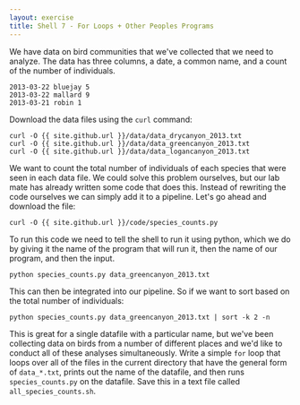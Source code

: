 ```yaml
---
layout: exercise
title: Shell 7 - For Loops + Other Peoples Programs
---
```


We have data on bird communities that we've collected that we need to
analyze. The data has three columns, a date, a common name, and a count of the
number of individuals.

```
2013-03-22 bluejay 5
2013-03-22 mallard 9
2013-03-21 robin 1
```

Download the data files using the `curl` command:

```
curl -O {{ site.github.url }}/data/data_drycanyon_2013.txt
curl -O {{ site.github.url }}/data/data_greencanyon_2013.txt
curl -O {{ site.github.url }}/data/data_logancanyon_2013.txt
```

We want to count the total number of individuals of each species that were seen
in each data file. We could solve this problem ourselves, but our lab mate has
already written some code that does this.  Instead of rewriting the code
ourselves we can simply add it to a pipeline. Let's go ahead and download the
file:

`curl -O {{ site.github.url }}/code/species_counts.py`

To run this code we need to tell the shell to run it using python, which we do
by giving it the name of the program that will run it, then the name of our
program, and then the input.

`python species_counts.py data_greencanyon_2013.txt`

This can then be integrated into our pipeline. So if we want to sort based
on the total number of individuals:

`python species_counts.py data_greencanyon_2013.txt | sort -k 2 -n`

This is great for a single datafile with a particular name, but we've been
collecting data on birds from a number of different places and we'd like to
conduct all of these analyses simultaneously. Write a simple `for` loop that loops
over all of the files in the current directory that have the general form of
`data_*.txt`, prints out the name of the datafile, and then runs
`species_counts.py` on the datafile. Save this in a text file called `all_species_counts.sh`.
